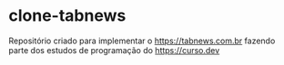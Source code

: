 # clone-tabnews

Repositório criado para implementar o https://tabnews.com.br fazendo parte dos estudos de programação do https://curso.dev
